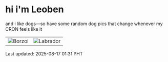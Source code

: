 # hi i'm Leoben

and i like dogs—so have some random dog pics that change whenever my CRON feels like it

|  |  |
|--------|----------|
| ![Borzoi](https://random-dog-vercel.vercel.app/api/random-borzoi?v=1755365461) | ![Labrador](https://random-dog-vercel.vercel.app/api/random-labrador?v=1755365461) |

Last updated: 2025-08-17 01:31 PHT
